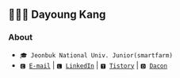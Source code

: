 ## 👩🏻‍💻 Dayoung Kang

### About
- <code>🎓 Jeonbuk National Univ. Junior(smartfarm)</code>
- <code>🅴 [E-mail](mailto:kallzero1008@jbnu.ac.kr)</code> | <code>🅻 [LinkedIn](https://www.linkedin.com/in/riverallzero/)</code> | <code>🆃 [Tistory](https://riverallzero.tistory.com/)</code> | <code>🅳 [Dacon](https://dacon.io/myprofile/452547/home)</code> 
